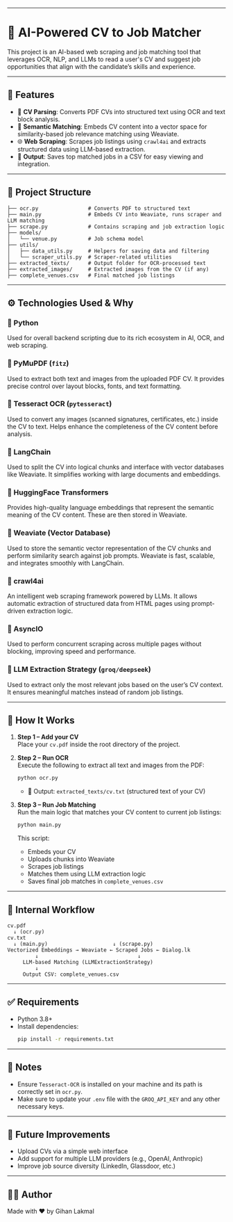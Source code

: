 
---

# 🧠 AI-Powered CV to Job Matcher

This project is an AI-based web scraping and job matching tool that leverages OCR, NLP, and LLMs to read a user's CV and suggest job opportunities that align with the candidate’s skills and experience.

---

## 🚀 Features

- 📝 **CV Parsing**: Converts PDF CVs into structured text using OCR and text block analysis.
- 🧠 **Semantic Matching**: Embeds CV content into a vector space for similarity-based job relevance matching using Weaviate.
- 🌐 **Web Scraping**: Scrapes job listings using `crawl4ai` and extracts structured data using LLM-based extraction.
- 📄 **Output**: Saves top matched jobs in a CSV for easy viewing and integration.

---

## 📁 Project Structure

```
├── ocr.py                # Converts PDF to structured text
├── main.py               # Embeds CV into Weaviate, runs scraper and LLM matching
├── scrape.py             # Contains scraping and job extraction logic
├── models/
│   └── venue.py          # Job schema model
├── utils/
│   ├── data_utils.py     # Helpers for saving data and filtering
│   └── scraper_utils.py  # Scraper-related utilities
├── extracted_texts/      # Output folder for OCR-processed text
├── extracted_images/     # Extracted images from the CV (if any)
├── complete_venues.csv   # Final matched job listings
```

---

## ⚙️ Technologies Used & Why

### 🔹 Python
Used for overall backend scripting due to its rich ecosystem in AI, OCR, and web scraping.

### 🔹 PyMuPDF (`fitz`)
Used to extract both text and images from the uploaded PDF CV. It provides precise control over layout blocks, fonts, and text formatting.

### 🔹 Tesseract OCR (`pytesseract`)
Used to convert any images (scanned signatures, certificates, etc.) inside the CV to text. Helps enhance the completeness of the CV content before analysis.

### 🔹 LangChain
Used to split the CV into logical chunks and interface with vector databases like Weaviate. It simplifies working with large documents and embeddings.

### 🔹 HuggingFace Transformers
Provides high-quality language embeddings that represent the semantic meaning of the CV content. These are then stored in Weaviate.

### 🔹 Weaviate (Vector Database)
Used to store the semantic vector representation of the CV chunks and perform similarity search against job prompts. Weaviate is fast, scalable, and integrates smoothly with LangChain.

### 🔹 crawl4ai
An intelligent web scraping framework powered by LLMs. It allows automatic extraction of structured data from HTML pages using prompt-driven extraction logic.

### 🔹 AsyncIO
Used to perform concurrent scraping across multiple pages without blocking, improving speed and performance.

### 🔹 LLM Extraction Strategy (`groq/deepseek`)
Used to extract only the most relevant jobs based on the user’s CV context. It ensures meaningful matches instead of random job listings.

---

## 🧪 How It Works

1. **Step 1 – Add your CV**  
   Place your `cv.pdf` inside the root directory of the project.

2. **Step 2 – Run OCR**  
   Execute the following to extract all text and images from the PDF:
   ```bash
   python ocr.py
   ```

   - 📂 Output: `extracted_texts/cv.txt` (structured text of your CV)

3. **Step 3 – Run Job Matching**  
   Run the main logic that matches your CV content to current job listings:
   ```bash
   python main.py
   ```

   This script:
   - Embeds your CV
   - Uploads chunks into Weaviate
   - Scrapes job listings
   - Matches them using LLM extraction logic
   - Saves final job matches in `complete_venues.csv`

---

## 🧩 Internal Workflow

```
cv.pdf
  ↓ (ocr.py)
cv.txt
  ↓ (main.py)                     ↓ (scrape.py)
Vectorized Embeddings → Weaviate ← Scraped Jobs ← Dialog.lk
         ↓                                ↓
     LLM-based Matching (LLMExtractionStrategy)
         ↓
     Output CSV: complete_venues.csv
```

---

## ✅ Requirements

- Python 3.8+
- Install dependencies:
  ```bash
  pip install -r requirements.txt
  ```

---

## 📌 Notes

- Ensure `Tesseract-OCR` is installed on your machine and its path is correctly set in `ocr.py`.
- Make sure to update your `.env` file with the `GROQ_API_KEY` and any other necessary keys.

---

## 🧠 Future Improvements

- Upload CVs via a simple web interface
- Add support for multiple LLM providers (e.g., OpenAI, Anthropic)
- Improve job source diversity (LinkedIn, Glassdoor, etc.)

---

## 👨‍💻 Author

Made with ❤️ by Gihan Lakmal

